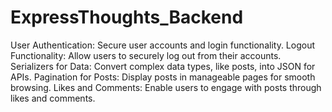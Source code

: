 # ExpressThoughts_Backend


User Authentication: Secure user accounts and login functionality.
Logout Functionality: Allow users to securely log out from their accounts.
Serializers for Data: Convert complex data types, like posts, into JSON for APIs.
Pagination for Posts: Display posts in manageable pages for smooth browsing.
Likes and Comments: Enable users to engage with posts through likes and comments.
